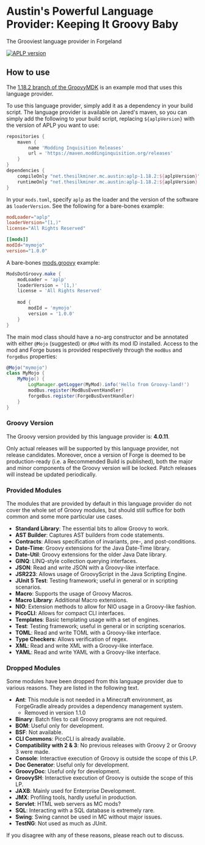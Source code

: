 # Austin's Powerful Language Provider: Keeping It Groovy Baby

The Grooviest language provider in Forgeland

[![APLP version](https://img.shields.io/badge/dynamic/xml?label=Latest%20APLP%20version&query=metadata//latest&url=https://maven.moddinginquisition.org/releases/net/thesilkminer/mc/austin/aplp-1.18.2/maven-metadata.xml)](https://maven.moddinginquisition.org/#/releases/net/thesilkminer/mc/austin/aplp-1.18.2)

## How to use
The [1.18.2 branch of the GroovyMDK](https://github.com/GroovyMC/GroovyMDK/tree/1.18.2) is an example mod that uses this language provider.

To use this language provider, simply add it as a dependency in your build script. The
language provider is available on Jared's maven, so you can simply add the following
to your build script, replacing `${aplpVersion}` with the version of APLP you want to use:
```groovy
repositories {
    maven {
        name 'Modding Inquisition Releases'
        url = 'https://maven.moddinginquisition.org/releases'
    }
}
dependencies {
    compileOnly "net.thesilkminer.mc.austin:aplp-1.18.2:${aplpVersion}"
    runtimeOnly "net.thesilkminer.mc.austin:aplp-1.18.2:${aplpVersion}:all"
}
```

In your `mods.toml`, specify `aplp` as the loader and the version of the software
as `loaderVersion`. See the following for a bare-bones example:

```toml
modLoader="aplp"
loaderVersion="[1,)"
license="All Rights Reserved"

[[mods]]
modId="mymojo"
version="1.0.0"
```

A bare-bones [mods.groovy](https://github.com/GroovyMC/ModsDotGroovy) example:
```groovy
ModsDotGroovy.make {
    modLoader = 'aplp'
    loaderVersion = '[1,)'
    license = 'All Rights Reserved'
  
    mod {
        modId = 'mymojo'
        version = '1.0.0'
    }
}
```

The main mod class should have a no-arg constructor and be annotated with either
`@Mojo` (suggested) or `@Mod` with its mod ID installed. Access to the mod and Forge
buses is provided respectively through the `modBus` and `forgeBus` properties:

```groovy
@Mojo("mymojo")
class MyMojo {
    MyMojo() {
        LogManager.getLogger(MyMod).info('Hello from Groovy-land!')
        modBus.register(ModBusEventHandler)
        forgeBus.register(ForgeBusEventHandler)
    }
}
```

### Groovy Version

The Groovy version provided by this language provider is: **4.0.11**.

Only actual releases will be supported by this language provider, not release candidates.
Moreover, once a version of Forge is deemed to be production-ready (i.e. a Recommended
Build is published), both the major and minor components of the Groovy version will be
locked. Patch releases will instead be updated periodically.

### Provided Modules

The modules that are provided by default in this language provider do not cover the
whole set of Groovy modules, but should still suffice for both common and some more
particular use cases.

- **Standard Library**: The essential bits to allow Groovy to work.
- **AST Builder**: Captures AST builders from code statements.
- **Contracts**: Allows specification of invariants, pre-, and post-conditions.
- **Date-Time**: Groovy extensions for the Java Date-Time library.
- **Date-Util**: Groovy extensions for the older Java Date library.
- **GINQ**: LINQ-style collection querying interfaces.
- **JSON**: Read and write JSON with a Groovy-like interface.
- **JSR223**: Allows usage of GroovyScript in the Java Scripting Engine.
- **JUnit 5 Test**: Testing framework; useful in general or in scripting scenarios.
- **Macro**: Supports the usage of Groovy Macros.
- **Macro Library**: Additional Macro extensions.
- **NIO**: Extension methods to allow for NIO usage in a Groovy-like fashion.
- **PicoCLI**: Allows for compact CLI interfaces.
- **Templates**: Basic templating usage with a set of engines.
- **Test**: Testing framework; useful in general or in scripting scenarios.
- **TOML**: Read and write TOML with a Groovy-like interface.
- **Type Checkers**: Allows verification of regex.
- **XML**: Read and write XML with a Groovy-like interface.
- **YAML**: Read and write YAML with a Groovy-like interface.

### Dropped Modules

Some modules have been dropped from this language provider due to various reasons. They
are listed in the following text.

- **Ant**: This module is not needed in a Minecraft environment, as ForgeGradle already
  provides a dependency management system.
  - Removed in version 1.1.0
- **Binary**: Batch files to call Groovy programs are not required.
- **BOM**: Useful only for development.
- **BSF**: Not available.
- **CLI Commons**: PicoCLI is already available.
- **Compatibility with 2 & 3**: No previous releases with Groovy 2 or Groovy 3 were made.
- **Console**: Interactive execution of Groovy is outside the scope of this LP.
- **Doc Generator**: Useful only for development.
- **GroovyDoc**: Useful only for development.
- **GroovySH**: Interactive execution of Groovy is outside the scope of this LP.
- **JAXB**: Mainly used for Enterprise Development.
- **JMX**: Profiling tools, hardly useful in production.
- **Servlet**: HTML web servers as MC mods?
- **SQL**: Interacting with a SQL database is extremely rare.
- **Swing**: Swing cannot be used in MC without major issues.
- **TestNG**: Not used as much as JUnit.

If you disagree with any of these reasons, please reach out to discuss.
